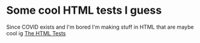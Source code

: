 # Some cool HTML tests I guess
Since COVID exists and I'm bored I'm making stuff in HTML that are maybe cool ig
[The HTML Tests](html-tests.benerom.net/test-list)

